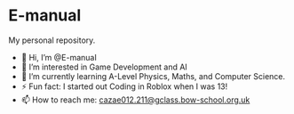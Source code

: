 # E-manual
My personal repository.
- 👋 Hi, I’m @E-manuaI
- 👀 I’m interested in Game Development and AI
- 🌱 I’m currently learning A-Level Physics, Maths, and Computer Science.
- ⚡ Fun fact: I started out Coding in Roblox when I was 13!
- 📫 How to reach me: cazae012.211@gclass.bow-school.org.uk

